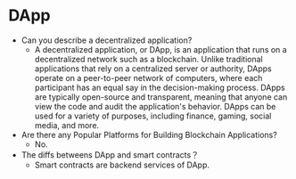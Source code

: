 # DApp

- Can you describe a decentralized application?
  - A decentralized application, or DApp, is an application that runs on a decentralized network such as a blockchain. Unlike traditional applications that rely on a centralized server or authority, DApps operate on a peer-to-peer network of computers, where each participant has an equal say in the decision-making process. DApps are typically open-source and transparent, meaning that anyone can view the code and audit the application's behavior. DApps can be used for a variety of purposes, including finance, gaming, social media, and more.
- Are there any Popular Platforms for Building Blockchain Applications?
  - No.
- The diffs betweens DApp and smart contracts？
  - Smart contracts are backend services of DApp.